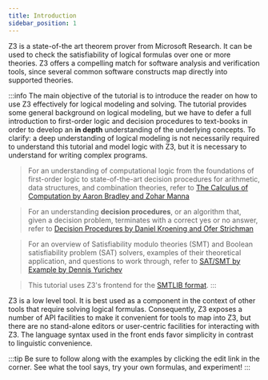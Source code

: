 ```yaml
---
title: Introduction
sidebar_position: 1
---
```



Z3 is a state-of-the art theorem prover from Microsoft Research. It can be used to check the satisfiability of logical formulas over one or more theories. Z3 offers a compelling match for software analysis and verification tools, since several common software constructs map directly into supported theories.

:::info
 The main objective of the tutorial is to introduce the reader on how to use Z3 effectively for logical modeling and solving. The tutorial provides some general background on logical modeling, but we have to defer a full introduction to first-order logic and decision procedures to text-books in order to develop an **in depth** understanding of the underlying concepts. To clarify: a deep understanding of logical modeling is not necessarily required to understand this tutorial and model logic with Z3, but it is necessary to understand for writing complex programs. 
 > For an understanding of computational logic from the foundations of first-order logic to state-of-the-art decision procedures for arithmetic, data structures, and combination theories, refer to  [The Calculus of Computation by Aaron Bradley and Zohar Manna](https://theory.stanford.edu/~arbrad/book.html)

 > For an understanding **decision procedures**, or an algorithm that, given a decision problem, terminates with a correct yes or no answer, refer to [Decision Procedures by Daniel Kroening and Ofer Strichman](http://www.decision-procedures.org/)
 
 > For an overview of Satisfiability modulo theories (SMT) and Boolean satisfiability problem (SAT) solvers, examples of their theoretical application, and questions to work through, refer to [SAT/SMT
by Example by Dennis Yurichev](https://sat-smt.codes/SAT_SMT_by_example.pdf) 

> This tutorial uses Z3's frontend for the [SMTLIB format](http://smtlib.cs.uiowa.edu/).
:::

Z3 is a low level tool. It is best used as a component in the context of other tools that require solving logical formulas. Consequently, Z3 exposes a number of API facilities to make it convenient for tools to map into Z3, but there are no stand-alone editors or user-centric facilities for interacting with Z3. The language syntax used in the front ends favor simplicity in contrast to linguistic convenience.

:::tip
 Be sure to follow along with the examples by clicking the edit link in the corner. See what the tool says, try your own formulas, and experiment!
:::